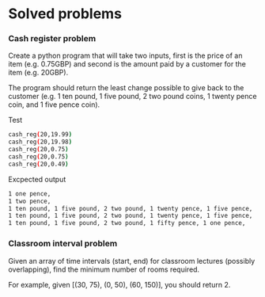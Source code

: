 # Solved problems

### Cash register problem

Create a python program that will take two inputs, first is the price of an item (e.g. 0.75GBP) and second is the amount paid by a customer for the item (e.g. 20GBP). 

The program should return the least change possible to give back to the customer (e.g. 1 ten pound, 1 five pound, 2 two pound coins, 1 twenty pence coin, and 1 five pence coin).

Test 

```sh
cash_reg(20,19.99)
cash_reg(20,19.98)
cash_reg(20,0.75)
cash_reg(20,0.75)
cash_reg(20,0.49)
```

Excpected output 
```sh
1 one pence, 
1 two pence, 
1 ten pound, 1 five pound, 2 two pound, 1 twenty pence, 1 five pence, 
1 ten pound, 1 five pound, 2 two pound, 1 twenty pence, 1 five pence, 
1 ten pound, 1 five pound, 2 two pound, 1 fifty pence, 1 one pence, 
```

### Classroom interval problem

Given an array of time intervals (start, end) for classroom lectures (possibly overlapping), find the minimum number of rooms required.

For example, given [(30, 75), (0, 50), (60, 150)], you should return 2.
